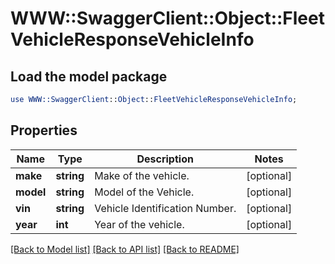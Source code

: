 # WWW::SwaggerClient::Object::FleetVehicleResponseVehicleInfo

## Load the model package
```perl
use WWW::SwaggerClient::Object::FleetVehicleResponseVehicleInfo;
```

## Properties
Name | Type | Description | Notes
------------ | ------------- | ------------- | -------------
**make** | **string** | Make of the vehicle. | [optional] 
**model** | **string** | Model of the Vehicle. | [optional] 
**vin** | **string** | Vehicle Identification Number. | [optional] 
**year** | **int** | Year of the vehicle. | [optional] 

[[Back to Model list]](../README.md#documentation-for-models) [[Back to API list]](../README.md#documentation-for-api-endpoints) [[Back to README]](../README.md)


